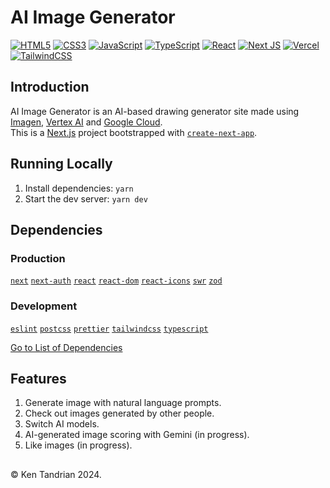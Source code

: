 # AI Image Generator

[![HTML5](https://img.shields.io/badge/-HTML5-black?style=for-the-badge&logo=html5&logoColor=orange)](https://github.com/KenTandrian?tab=repositories&language=html)
[![CSS3](https://img.shields.io/badge/-CSS3-black?style=for-the-badge&logo=css3&logoColor=blue)](https://github.com/KenTandrian?tab=repositories&language=css)
[![JavaScript](https://img.shields.io/badge/-JavaScript-black?style=for-the-badge&logo=javascript)](https://github.com/KenTandrian?tab=repositories&language=javascript)
[![TypeScript](https://img.shields.io/badge/typescript-black?style=for-the-badge&logo=typescript&logoColor=%23007ACC)](https://github.com/KenTandrian?tab=repositories&language=typescript)
[![React](https://img.shields.io/badge/-React-black?style=for-the-badge&logo=react)](https://github.com/KenTandrian?tab=repositories&language=javascript)
[![Next JS](https://img.shields.io/badge/Next-black?style=for-the-badge&logo=next.js&logoColor=white)](https://github.com/KenTandrian?tab=repositories)
[![Vercel](https://img.shields.io/badge/Vercel-000000?style=for-the-badge&logo=vercel&logoColor=white)](https://github.com/KenTandrian?tab=repositories)
[![TailwindCSS](https://img.shields.io/badge/Tailwind_CSS-black?style=for-the-badge&logo=tailwind-css&logoColor=38B2AC)](https://github.com/KenTandrian?tab=repositories)

## Introduction

AI Image Generator is an AI-based drawing generator site made using [Imagen](https://imagen.research.google), [Vertex AI](https://cloud.google.com/vertex-ai) and [Google Cloud](https://cloud.google.com).\
This is a [Next.js](https://nextjs.org/) project bootstrapped with [`create-next-app`](https://github.com/vercel/next.js/tree/canary/packages/create-next-app).

## Running Locally

1. Install dependencies: `yarn`
2. Start the dev server: `yarn dev`

## Dependencies

### Production

[`next`](https://yarnpkg.com/package/next)
[`next-auth`](https://yarnpkg.com/package/next-auth)
[`react`](https://yarnpkg.com/package/react)
[`react-dom`](https://yarnpkg.com/package/react-dom)
[`react-icons`](https://yarnpkg.com/package/react-icons)
[`swr`](https://yarnpkg.com/package/swr)
[`zod`](https://yarnpkg.com/package/zod)

### Development

[`eslint`](https://yarnpkg.com/package/eslint)
[`postcss`](https://yarnpkg.com/package/postcss)
[`prettier`](https://yarnpkg.com/package/prettier)
[`tailwindcss`](https://yarnpkg.com/package/tailwindcss)
[`typescript`](https://yarnpkg.com/package/typescript)

[Go to List of Dependencies](https://github.com/KenTandrian/ai-image-generator/network/dependencies)

## Features

1. Generate image with natural language prompts.
2. Check out images generated by other people.
3. Switch AI models.
4. AI-generated image scoring with Gemini (in progress).
5. Like images (in progress).

##

&#169; Ken Tandrian 2024.
